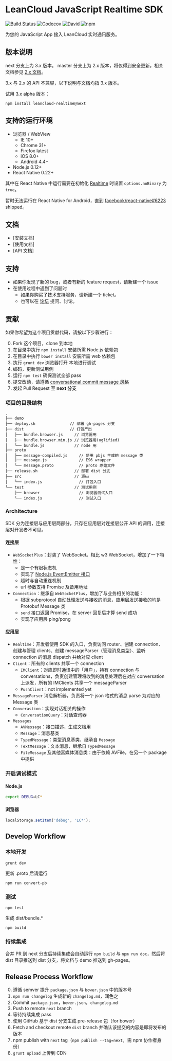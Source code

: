 LeanCloud JavaScript Realtime SDK
====
[![Build Status](https://img.shields.io/travis/leancloud/js-realtime-sdk/next.svg?style=flat-square)](https://travis-ci.org/leancloud/js-realtime-sdk/branches)
[![Codecov](https://img.shields.io/codecov/c/github/leancloud/js-realtime-sdk/next.svg?style=flat-square)](https://codecov.io/github/leancloud/js-realtime-sdk?branch=next)
[![David](https://img.shields.io/david/leancloud/js-realtime-sdk.svg?style=flat-square)](https://david-dm.org/leancloud/js-realtime-sdk)
[![npm](https://img.shields.io/npm/v/leancloud-realtime.svg?style=flat-square)](https://www.npmjs.com/package/leancloud-realtime)

为您的 JavaScript App 接入 LeanCloud 实时通讯服务。

版本说明
----
next 分支上为 3.x 版本。
master 分支上为 2.x 版本，将仅得到安全更新，相关文档参见 [2.x 文档](https://leancloud.cn/docs/js_realtime.html)。

3.x 与 2.x 的 API 不兼容，以下说明与文档均指 3.x 版本。

试用 3.x alpha 版本：
```
npm install leancloud-realtime@next
```

支持的运行环境
----
- 浏览器 / WebView
  - IE 10+
  - Chrome 31+
  - Firefox latest
  - iOS 8.0+
  - Android 4.4+
- Node.js 0.12+
- React Native 0.22+

其中在 React Native 中运行需要在初始化 [Realtime](https://leeyeh.github.io/js-realtime-sdk/docs/Realtime.html#Realtime) 时设置 `options.noBinary` 为 `true`。

暂时无法运行在 React Native for Android，直到 [facebook/react-native#6223](https://github.com/facebook/react-native/pull/6223) shipped。

文档
----
- [安装文档]
- [使用文档]
- [API 文档]

支持
----
* 如果你发现了新的 bug，或者有新的 feature request，请新建一个 issue
* 在使用过程中遇到了问题时
  * 如果你购买了技术支持服务，请新建一个 ticket。
  * 也可以在 [论坛](https://forum.leancloud.cn/) 提问、讨论。

贡献
----
如果你希望为这个项目贡献代码，请按以下步骤进行：

0. Fork 这个项目，clone 到本地
0. 在目录中执行 `npm install` 安装所需 Node.js 依赖包
0. 在目录中执行 `bower install` 安装所需 web 依赖包
0. 执行 `grunt dev` 浏览器打开 [](http://localhost:8000) 本地进行调试
0. 编码，更新测试用例
0. 运行 `npm test` 确保测试全部 pass
0. 提交改动，请遵循 [conversational commit message 风格](http://www.ruanyifeng.com/blog/2016/01/commit_message_change_log.html)
0. 发起 Pull Request 至 **next 分支**

### 项目的目录结构
```
.
├── demo
├── deploy.sh               // 部署 gh-pages 分支
├── dist                    // 打包产出
│   ├── bundle.browser.js     // 浏览器用
│   ├── bundle.browser.min.js // 浏览器用(uglified)
│   └── bundle.js             // node 用
├── proto
│   ├── message-compiled.js     // 使用 pbjs 生成的 message 类
│   ├── message.js              // ES6 wrapper
│   └── message.proto           // proto 原始文件
├── release.sh                // 部署 dist 分支
├── src                       // 源码
│   └── index.js                // 打包入口
└── test                      // 测试用例
    ├── browser                 // 浏览器测试入口
    └── index.js                // 测试入口
```

### Architecture
SDK 分为连接层与应用层两部分，只存在应用层对连接层公开 API 的调用，连接层对开发者不可见。

#### 连接层
* `WebSocketPlus`：封装了 WebSocket。相比 w3 WebSocket，增加了一下特性：
  * 是一个有限状态机
  * 实现了 [Node.js EventEmitter 接口](https://nodejs.org/api/events.html)
  * 超时与自动重连机制
  * url 参数支持 Promise 及备用地址
* `Connection`：继承自 `WebSocketPlus`，增加了与业务相关的功能：
  * 根据 subprotocol 自动处理发送与接收的消息，应用层发送接收的均是 Protobuf Message 类
  * `send` 接口返回 Promise，在 server 回复后才算 send 成功
  * 实现了应用层 ping/pong

#### 应用层
* `Realtime`：开发者使用 SDK 的入口，负责访问 router、创建 connection、创建与管理 clients、创建 messageParser（管理消息类型）、监听 connection 的消息 dispatch 并给对应 client
* `Client`：所有的 clients 共享一个 connection
  * `IMClient`：对应即时通讯中的「用户」，持有 connection 与 conversations，负责创建管理将收到的消息处理后在对应 conversation 上派发，所有的 IMClients 共享一个 messageParser
  * `PushClient`：not implemented yet
* `MessageParser` 消息解析器，负责将一个 json 格式的消息 parse 为对应的 Message 类
* `Converastion`：实现对话相关的操作
  * `ConversationQuery`：对话查询器
* `Messages`
  * `AVMessage`：接口描述，生成文档用
  * `Message`：消息基类
  * `TypedMessage`：类型消息基类，继承自 `Message`
  * `TextMessage`：文本消息，继承自 `TypedMessage`
  * `FileMessage` 及其他富媒体消息类：由于依赖 AVFile，在另一个 package 中提供


### 开启调试模式

#### Node.js
```bash
export DEBUG=LC*
```
#### 浏览器
```javascript
localStorage.setItem('debug', 'LC*');
```

Develop Workflow
----
### 本地开发
```
grunt dev
```
更新 .proto 后请运行
```
npm run convert-pb
```
### 测试
```
npm test
```
生成 dist/bundle.*
```
npm build
```
### 持续集成
合并 PR 到 next 分支后持续集成会自动运行 `npm build` 与 `npm run doc`，然后将 dist 目录推送到 dist 分支，将文档与 demo 推送到 gh-pages。

Release Process Workflow
----
0. 遵循 semver 提升 `package.json` 与 `bower.json` 中的版本号
0. `npm run changelog` 生成新的 `changelog.md`，润色之
0. Commit `package.json`，`bower.json`，`changelog.md`
0. Push to remote `next` branch
0. 等待持续集成 pass
0. 使用 GitHub 基于 dist 分支生成 pre-release 包（for bower）
0. Fetch and checkout remote `dist` branch 并确认该提交的内容是即将发布的版本
0. npm publish with `next` tag（`npm publish --tag=next`，需 npm 协作者身份）
0. `grunt upload` 上传到 CDN
